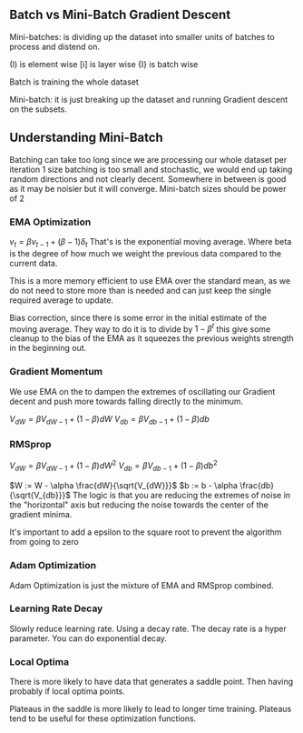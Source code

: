 ## Batch vs Mini-Batch Gradient Descent
Mini-batches: is dividing up the dataset into smaller units of batches to process and distend on. 

(I) is element wise
[i] is layer wise
{I} is batch wise

Batch is training the whole dataset

Mini-batch: it is just breaking up the dataset and running Gradient descent on the subsets. 

## Understanding Mini-Batch
Batching can take too long since we are processing our whole dataset per iteration
1 size batching is too small and stochastic, we would end up taking random directions and not clearly decent.
Somewhere in between is good as it may be noisier but it will converge.
Mini-batch sizes should be power of 2

### EMA Optimization 
$v_t = \beta v_{t-1} + (\beta - 1) \delta_t$
That's is the exponential moving average. Where beta is the degree of how much we weight the previous data compared to the current data.

This is a more memory efficient to use EMA over the standard mean, as we do not need to store more than is needed and can just keep the single required average to update.

Bias correction, since there is some error in the initial estimate of the moving average. They way to do it is to divide by $1-\beta^t$ this give some cleanup to the bias of the EMA as it squeezes the previous weights strength in the beginning out.

### Gradient Momentum 
We use EMA on the to dampen the extremes of oscillating our Gradient decent and push more towards falling directly to the minimum. 

$V_{dW} = \beta V_{dW - 1} + (1-\beta)dW$
$V_{db} = \beta V_{db - 1} + (1-\beta)db$

### RMSprop

$V_{dW} = \beta V_{dW - 1} + (1-\beta)dW^2$
$V_{db} = \beta V_{db - 1} + (1-\beta)db^2$

$W := W - \alpha \frac{dW}{\sqrt{V_{dW}}}$
$b := b - \alpha \frac{db}{\sqrt{V_{db}}}$
The logic is that you are reducing the extremes of noise in the "horizontal" axis but reducing the noise towards the center of the gradient minima.

It's important to add a epsilon to the square root to prevent the algorithm from going to zero

### Adam Optimization 
Adam Optimization is just the mixture of EMA and RMSprop combined.

### Learning Rate Decay
Slowly reduce learning rate. Using a decay rate. The decay rate is a hyper parameter. You can do exponential decay. 

### Local Optima
There is more likely to have data that generates a saddle point. Then having probably if local optima points.

Plateaus in the saddle is more likely to lead to longer time training. Plateaus tend to be useful for these optimization functions.










